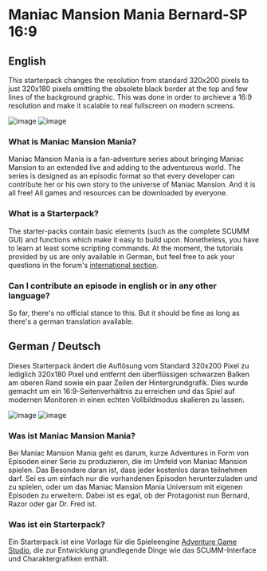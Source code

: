 #  Maniac Mansion Mania Bernard-SP 16:9
## English ##
This starterpack changes the resolution from standard 320x200 pixels to just 320x180 pixels omitting the obsolete black border at the top and few lines of the background graphic. This was done in order to archieve a 16:9 resolution and make it scalable to real fullscreen on modern screens.

![image](https://storage.conequest.de/mmm/github/bernard_4_3.png)
![image](https://storage.conequest.de/mmm/github/bernard_16_9.png)

### What is Maniac Mansion Mania? ###
Maniac Mansion Mania is a fan-adventure series about bringing Maniac Mansion to an extended live and adding to the adventurous world. The series is designed as an episodic format so that every developer can contribute her or his own story to the universe of Maniac Mansion. And it is all free! All games and resources can be downloaded by everyone.

### What is a Starterpack? ###
The starter-packs contain basic elements (such as the complete SCUMM GUI) and functions which make it easy to build upon. Nonetheless, you have to learn at least some scripting commands. At the moment, the tutorials provided by us are only available in German, but feel free to ask your questions in the forum's [international section](http://www.maniac-mansion-mania.de/forum/index.php?board=12.0).

### Can I contribute an episode in english or in any other language? ###
So far, there's no official stance to this. But it should be fine as long as there's a german translation available. 

## German / Deutsch ##
Dieses Starterpack ändert die Auflösung vom Standard 320x200 Pixel zu lediglich 320x180 Pixel und entfernt den überflüssigen schwarzen Balken am oberen Rand sowie ein paar Zeilen der Hintergrundgrafik. Dies wurde gemacht um ein 16:9-Seitenverhältnis zu erreichen und das Spiel auf modernen Monitoren in einen echten Vollbildmodus skalieren zu lassen.

![image](https://storage.conequest.de/mmm/github/bernard_4_3.png)
![image](https://storage.conequest.de/mmm/github/bernard_16_9.png)

### Was ist Maniac Mansion Mania? ###
Bei Maniac Mansion Mania geht es darum, kurze Adventures in Form von Episoden einer Serie zu produzieren, die im Umfeld von Maniac Mansion spielen. Das Besondere daran ist, dass jeder kostenlos daran teilnehmen darf. Sei es um einfach nur die vorhandenen Episoden herunterzuladen und zu spielen, oder um das Maniac Mansion Mania Universum mit eigenen Episoden zu erweitern. Dabei ist es egal, ob der Protagonist nun Bernard, Razor oder gar Dr. Fred ist. 

### Was ist ein Starterpack? ###
Ein Starterpack ist eine Vorlage für die Spieleengine [Adventure Game Studio](http://www.adventuregamestudio.co.uk/), die zur Entwicklung grundlegende Dinge wie das SCUMM-Interface und Charaktergrafiken enthält.
